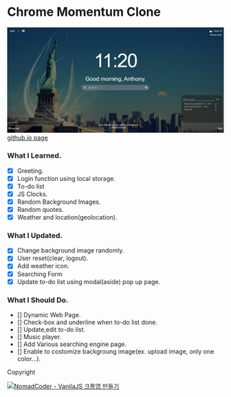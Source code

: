 # Chrome Momentum Clone

<img src="./thumbnail.png">
<a href="https://my-roki.github.io/momentum_clone/" target="_blank">github.io page</a>

### What I Learned.

- [x] Greeting.
- [x] Login function using local storage.
- [x] To-do list
- [x] JS Clocks.
- [x] Random Background Images.
- [x] Random quotes.
- [x] Weather and location(geolocation).

### What I Updated.

- [x] Change background image randomly.
- [x] User reset(clear, logout).
- [x] Add weather icon.
- [x] Searching Form
- [x] Update to-do list using modal(aside) pop up page.

### What I Should Do.

- [] Dynamic Web Page.
- [] Check-box and underline when to-do list done.
- [] Update,edit to-do list.
- [] Music player.
- [] Add Various searching engine page.
- [] Enable to costomize backgroung image(ex. upload image, only one color...).

Copyright

<a href="https://nomadcoders.co/javascript-for-beginners" target="_blank">
<img src="https://nomadcoders.co/m.svg" width="30" />NomadCoder - VanilaJS 크롬앱 만들기
</a>
